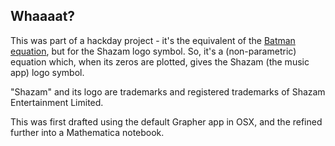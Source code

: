 Whaaaat?
---------------

This was part of a hackday project - it's the equivalent of the [Batman equation], but for the Shazam logo symbol. So, it's a (non-parametric) equation which, when its zeros are plotted, gives the Shazam (the music app) logo symbol.

"Shazam" and its logo are trademarks and registered trademarks of Shazam Entertainment Limited.

This was first drafted using the default Grapher app in OSX, and the refined further into a Mathematica notebook.


  [Batman equation]: http://www.reddit.com/r/pics/comments/j2qjc/do_you_like_batman_do_you_like_math_my_math/